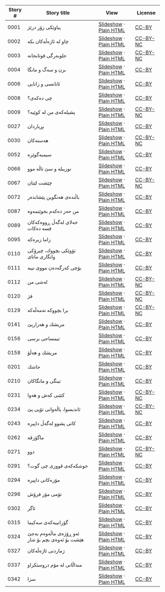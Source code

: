 Story # | Story title | View | License
-------- | -----------  |:-------:| -------
0001 | پیاوێكی زۆر درێژ | <a href="https://global-asp.github.io/stories/ckb/0001_پیاوێكی-زۆر-درێژ_slides.html" target="_blank">Slideshow</a> · [Plain HTML](https://global-asp.github.io/stories/ckb/0001_پیاوێكی-زۆر-درێژ.html) | [CC-BY](https://creativecommons.org/licenses/by/3.0/)
0002 | چاو لە ئاژەڵەكان بكە | <a href="https://global-asp.github.io/stories/ckb/0002_چاو-لە-ئاژەڵەكان-بكە_slides.html" target="_blank">Slideshow</a> · [Plain HTML](https://global-asp.github.io/stories/ckb/0002_چاو-لە-ئاژەڵەكان-بكە.html) | [CC-BY-NC](http://creativecommons.org/licenses/by-nc/3.0/)
0003 | جلوبەرگی قوتابخانە | <a href="https://global-asp.github.io/stories/ckb/0003_جلوبەرگی-قوتابخانە_slides.html" target="_blank">Slideshow</a> · [Plain HTML](https://global-asp.github.io/stories/ckb/0003_جلوبەرگی-قوتابخانە.html) | [CC-BY-NC](http://creativecommons.org/licenses/by-nc/3.0/)
0004 | بزن و سەگ و مانگا | <a href="https://global-asp.github.io/stories/ckb/0004_بزن-و-سەگ-و-مانگا_slides.html" target="_blank">Slideshow</a> · [Plain HTML](https://global-asp.github.io/stories/ckb/0004_بزن-و-سەگ-و-مانگا.html) | [CC-BY](https://creativecommons.org/licenses/by/3.0/)
0006 | ئانانسی و زانایی | <a href="https://global-asp.github.io/stories/ckb/0006_ئانانسی-و-زانایی_slides.html" target="_blank">Slideshow</a> · [Plain HTML](https://global-asp.github.io/stories/ckb/0006_ئانانسی-و-زانایی.html) | [CC-BY](https://creativecommons.org/licenses/by/3.0/)
0008 | چی دەكەی؟ | <a href="https://global-asp.github.io/stories/ckb/0008_چی-دەكەی؟_slides.html" target="_blank">Slideshow</a> · [Plain HTML](https://global-asp.github.io/stories/ckb/0008_چی-دەكەی؟.html) | [CC-BY](https://creativecommons.org/licenses/by/3.0/)
0009 | پشیلەكەی من لە كوێیە؟ | <a href="https://global-asp.github.io/stories/ckb/0009_پشیلەكەی-من-لە-كوێیە؟_slides.html" target="_blank">Slideshow</a> · [Plain HTML](https://global-asp.github.io/stories/ckb/0009_پشیلەكەی-من-لە-كوێیە؟.html) | [CC-BY-NC](http://creativecommons.org/licenses/by-nc/3.0/)
0027 | بڕیاردان | <a href="https://global-asp.github.io/stories/ckb/0027_بڕیاردان_slides.html" target="_blank">Slideshow</a> · [Plain HTML](https://global-asp.github.io/stories/ckb/0027_بڕیاردان.html) | [CC-BY](https://creativecommons.org/licenses/by/3.0/)
0030 | هەستەكان | <a href="https://global-asp.github.io/stories/ckb/0030_هەستەكان_slides.html" target="_blank">Slideshow</a> · [Plain HTML](https://global-asp.github.io/stories/ckb/0030_هەستەكان.html) | [CC-BY-NC](http://creativecommons.org/licenses/by-nc/3.0/)
0052 | سیمبەگوێرە | <a href="https://global-asp.github.io/stories/ckb/0052_سیمبەگوێرە_slides.html" target="_blank">Slideshow</a> · [Plain HTML](https://global-asp.github.io/stories/ckb/0052_سیمبەگوێرە.html) | [CC-BY](https://creativecommons.org/licenses/by/3.0/)
0066 | نوزیبلە و سێ تاڵە موو | <a href="https://global-asp.github.io/stories/ckb/0066_نوزیبلە-و-سێ-تاڵە-موو_slides.html" target="_blank">Slideshow</a> · [Plain HTML](https://global-asp.github.io/stories/ckb/0066_نوزیبلە-و-سێ-تاڵە-موو.html) | [CC-BY](https://creativecommons.org/licenses/by/3.0/)
0067 | چێشت لێنان | <a href="https://global-asp.github.io/stories/ckb/0067_چێشت-لێنان_slides.html" target="_blank">Slideshow</a> · [Plain HTML](https://global-asp.github.io/stories/ckb/0067_چێشت-لێنان.html) | [CC-BY-NC](http://creativecommons.org/licenses/by-nc/3.0/)
0072 | باڵندەی هەنگوین پێشاندەر | <a href="https://global-asp.github.io/stories/ckb/0072_باڵندەی-هەنگوین-پێشاندەر_slides.html" target="_blank">Slideshow</a> · [Plain HTML](https://global-asp.github.io/stories/ckb/0072_باڵندەی-هەنگوین-پێشاندەر.html) | [CC-BY](https://creativecommons.org/licenses/by/3.0/)
0087 | من حەز دەكەم بخوێنمەوە | <a href="https://global-asp.github.io/stories/ckb/0087_من-حەز-دەكەم-بخوێنمەوە_slides.html" target="_blank">Slideshow</a> · [Plain HTML](https://global-asp.github.io/stories/ckb/0087_من-حەز-دەكەم-بخوێنمەوە.html) | [CC-BY](https://creativecommons.org/licenses/by/3.0/)
0089 | خەلای لەگەڵ ڕووەكەكان قسە دەكات | <a href="https://global-asp.github.io/stories/ckb/0089_خەلای-لەگەڵ-ڕووەكەكان-قسە-دەكات_slides.html" target="_blank">Slideshow</a> · [Plain HTML](https://global-asp.github.io/stories/ckb/0089_خەلای-لەگەڵ-ڕووەكەكان-قسە-دەكات.html) | [CC-BY](https://creativecommons.org/licenses/by/3.0/)
0095 | زاما زیرەكە | <a href="https://global-asp.github.io/stories/ckb/0095_زاما-زیرەكە_slides.html" target="_blank">Slideshow</a> · [Plain HTML](https://global-asp.github.io/stories/ckb/0095_زاما-زیرەكە.html) | [CC-BY](https://creativecommons.org/licenses/by/3.0/)
0110 | تۆوێكی بچووك، چیرۆكی وانگاری ماتای | <a href="https://global-asp.github.io/stories/ckb/0110_تۆوێكی-بچووك،-چیرۆكی-وانگاری-ماتای_slides.html" target="_blank">Slideshow</a> · [Plain HTML](https://global-asp.github.io/stories/ckb/0110_تۆوێكی-بچووك،-چیرۆكی-وانگاری-ماتای.html) | [CC-BY](https://creativecommons.org/licenses/by/3.0/)
0111 | بۆچی كەرگەدەن مووی نییە | <a href="https://global-asp.github.io/stories/ckb/0111_بۆچی-كەرگەدەن-مووی-نییە_slides.html" target="_blank">Slideshow</a> · [Plain HTML](https://global-asp.github.io/stories/ckb/0111_بۆچی-كەرگەدەن-مووی-نییە.html) | [CC-BY](https://creativecommons.org/licenses/by/3.0/)
0112 | لەشی من | <a href="https://global-asp.github.io/stories/ckb/0112_لەشی-من_slides.html" target="_blank">Slideshow</a> · [Plain HTML](https://global-asp.github.io/stories/ckb/0112_لەشی-من.html) | [CC-BY-NC](http://creativecommons.org/licenses/by-nc/3.0/)
0120 | قژ | <a href="https://global-asp.github.io/stories/ckb/0120_قژ_slides.html" target="_blank">Slideshow</a> · [Plain HTML](https://global-asp.github.io/stories/ckb/0120_قژ.html) | [CC-BY-NC](http://creativecommons.org/licenses/by-nc/3.0/)
0129 | برا بچووكە تەمەڵەكە | <a href="https://global-asp.github.io/stories/ckb/0129_برا-بچووكە-تەمەڵەكە_slides.html" target="_blank">Slideshow</a> · [Plain HTML](https://global-asp.github.io/stories/ckb/0129_برا-بچووكە-تەمەڵەكە.html) | [CC-BY-NC](http://creativecommons.org/licenses/by-nc/3.0/)
0141 | مریشك و هەزارپێ | <a href="https://global-asp.github.io/stories/ckb/0141_مریشك-و-هەزارپێ_slides.html" target="_blank">Slideshow</a> · [Plain HTML](https://global-asp.github.io/stories/ckb/0141_مریشك-و-هەزارپێ.html) | [CC-BY](https://creativecommons.org/licenses/by/3.0/)
0156 | تیمساحی برسی | <a href="https://global-asp.github.io/stories/ckb/0156_تیمساحی-برسی_slides.html" target="_blank">Slideshow</a> · [Plain HTML](https://global-asp.github.io/stories/ckb/0156_تیمساحی-برسی.html) | [CC-BY](https://creativecommons.org/licenses/by/3.0/)
0158 | مریشك و هەڵۆ | <a href="https://global-asp.github.io/stories/ckb/0158_مریشك-و-هەڵۆ_slides.html" target="_blank">Slideshow</a> · [Plain HTML](https://global-asp.github.io/stories/ckb/0158_مریشك-و-هەڵۆ.html) | [CC-BY](https://creativecommons.org/licenses/by/3.0/)
0201 | جاشك | <a href="https://global-asp.github.io/stories/ckb/0201_جاشك_slides.html" target="_blank">Slideshow</a> · [Plain HTML](https://global-asp.github.io/stories/ckb/0201_جاشك.html) | [CC-BY](https://creativecommons.org/licenses/by/3.0/)
0210 | تینگی و مانگاكان | <a href="https://global-asp.github.io/stories/ckb/0210_تینگی-و-مانگاكان_slides.html" target="_blank">Slideshow</a> · [Plain HTML](https://global-asp.github.io/stories/ckb/0210_تینگی-و-مانگاكان.html) | [CC-BY](https://creativecommons.org/licenses/by/3.0/)
0231 | كتێبی كەش و هەوا | <a href="https://global-asp.github.io/stories/ckb/0231_كتێبی-كەش-و-هەوا_slides.html" target="_blank">Slideshow</a> · [Plain HTML](https://global-asp.github.io/stories/ckb/0231_كتێبی-كەش-و-هەوا.html) | [CC-BY-NC](http://creativecommons.org/licenses/by-nc/3.0/)
0234 | ئاندیسوا، پاڵەوانی تۆپی پێ | <a href="https://global-asp.github.io/stories/ckb/0234_ئاندیسوا،-پاڵەوانی-تۆپی-پێ_slides.html" target="_blank">Slideshow</a> · [Plain HTML](https://global-asp.github.io/stories/ckb/0234_ئاندیسوا،-پاڵەوانی-تۆپی-پێ.html) | [CC-BY-NC](http://creativecommons.org/licenses/by-nc/3.0/)
0243 | كاتی پشوو لەگەڵ داپیرە | <a href="https://global-asp.github.io/stories/ckb/0243_كاتی-پشوو-لەگەڵ-داپیرە_slides.html" target="_blank">Slideshow</a> · [Plain HTML](https://global-asp.github.io/stories/ckb/0243_كاتی-پشوو-لەگەڵ-داپیرە.html) | [CC-BY](https://creativecommons.org/licenses/by/3.0/)
0262 | ماگۆزڤە | <a href="https://global-asp.github.io/stories/ckb/0262_ماگۆزڤە_slides.html" target="_blank">Slideshow</a> · [Plain HTML](https://global-asp.github.io/stories/ckb/0262_ماگۆزڤە.html) | [CC-BY](https://creativecommons.org/licenses/by/3.0/)
0271 | دوو | <a href="https://global-asp.github.io/stories/ckb/0271_دوو_slides.html" target="_blank">Slideshow</a> · [Plain HTML](https://global-asp.github.io/stories/ckb/0271_دوو.html) | [CC-BY-NC](http://creativecommons.org/licenses/by-nc/3.0/)
0291 | خوشكەكەی ڤووزی چی گوت؟ | <a href="https://global-asp.github.io/stories/ckb/0291_خوشكەكەی-ڤووزی-چی-گوت؟_slides.html" target="_blank">Slideshow</a> · [Plain HTML](https://global-asp.github.io/stories/ckb/0291_خوشكەكەی-ڤووزی-چی-گوت؟.html) | [CC-BY](https://creativecommons.org/licenses/by/3.0/)
0294 | مۆزەكانی داپیرە | <a href="https://global-asp.github.io/stories/ckb/0294_مۆزەكانی-داپیرە_slides.html" target="_blank">Slideshow</a> · [Plain HTML](https://global-asp.github.io/stories/ckb/0294_مۆزەكانی-داپیرە.html) | [CC-BY](https://creativecommons.org/licenses/by/3.0/)
0296 | تۆمی مۆز فرۆش | <a href="https://global-asp.github.io/stories/ckb/0296_تۆمی-مۆز-فرۆش_slides.html" target="_blank">Slideshow</a> · [Plain HTML](https://global-asp.github.io/stories/ckb/0296_تۆمی-مۆز-فرۆش.html) | [CC-BY](https://creativecommons.org/licenses/by/3.0/)
0302 | ئاگر | <a href="https://global-asp.github.io/stories/ckb/0302_ئاگر_slides.html" target="_blank">Slideshow</a> · [Plain HTML](https://global-asp.github.io/stories/ckb/0302_ئاگر.html) | [CC-BY](https://creativecommons.org/licenses/by/3.0/)
0315 | گۆرانییەكەی سەكیما | <a href="https://global-asp.github.io/stories/ckb/0315_گۆرانییەكەی-سەكیما_slides.html" target="_blank">Slideshow</a> · [Plain HTML](https://global-asp.github.io/stories/ckb/0315_گۆرانییەكەی-سەكیما.html) | [CC-BY](https://creativecommons.org/licenses/by/3.0/)
0324 | ئەو ڕۆژەی ماڵەوەم بەجێ هێشت بۆ ئەوەی بچم بۆ شار | <a href="https://global-asp.github.io/stories/ckb/0324_ئەو-ڕۆژەی-ماڵەوەم-بەجێ-هێشت-بۆ-ئەوەی-بچم-بۆ-شار_slides.html" target="_blank">Slideshow</a> · [Plain HTML](https://global-asp.github.io/stories/ckb/0324_ئەو-ڕۆژەی-ماڵەوەم-بەجێ-هێشت-بۆ-ئەوەی-بچم-بۆ-شار.html) | [CC-BY](https://creativecommons.org/licenses/by/3.0/)
0327 | ژماردنی ئاژەڵەكان | <a href="https://global-asp.github.io/stories/ckb/0327_ژماردنی-ئاژەڵەكان_slides.html" target="_blank">Slideshow</a> · [Plain HTML](https://global-asp.github.io/stories/ckb/0327_ژماردنی-ئاژەڵەكان.html) | [CC-BY](https://creativecommons.org/licenses/by/3.0/)
0337 | منداڵانی لە مۆم دروستكراو | <a href="https://global-asp.github.io/stories/ckb/0337_منداڵانی-لە-مۆم-دروستكراو_slides.html" target="_blank">Slideshow</a> · [Plain HTML](https://global-asp.github.io/stories/ckb/0337_منداڵانی-لە-مۆم-دروستكراو.html) | [CC-BY](https://creativecommons.org/licenses/by/3.0/)
0342 | سزا | <a href="https://global-asp.github.io/stories/ckb/0342_سزا_slides.html" target="_blank">Slideshow</a> · [Plain HTML](https://global-asp.github.io/stories/ckb/0342_سزا.html) | [CC-BY](https://creativecommons.org/licenses/by/3.0/)
